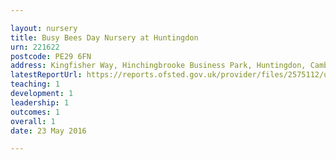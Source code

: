 ```yaml
---

layout: nursery
title: Busy Bees Day Nursery at Huntingdon
urn: 221622
postcode: PE29 6FN
address: Kingfisher Way, Hinchingbrooke Business Park, Huntingdon, Cambridgeshire, PE29 6FN
latestReportUrl: https://reports.ofsted.gov.uk/provider/files/2575112/urn/221622.pdf
teaching: 1
development: 1
leadership: 1
outcomes: 1
overall: 1
date: 23 May 2016

---
```

